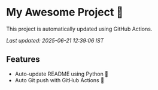 # My Awesome Project 🚀

This project is automatically updated using GitHub Actions.

_Last updated: 2025-06-21 12:39:06 IST_

## Features
- Auto-update README using Python 🐍
- Auto Git push with GitHub Actions 🤖
